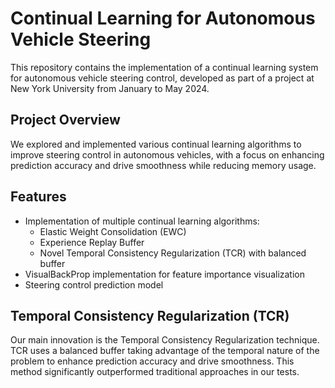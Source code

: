 # Continual Learning for Autonomous Vehicle Steering

This repository contains the implementation of a continual learning system for autonomous vehicle steering control, developed as part of a project at New York University from January to May 2024.

## Project Overview

We explored and implemented various continual learning algorithms to improve steering control in autonomous vehicles, with a focus on enhancing prediction accuracy and drive smoothness while reducing memory usage.

## Features

- Implementation of multiple continual learning algorithms:
  - Elastic Weight Consolidation (EWC)
  - Experience Replay Buffer
  - Novel Temporal Consistency Regularization (TCR) with balanced buffer
- VisualBackProp implementation for feature importance visualization
- Steering control prediction model

## Temporal Consistency Regularization (TCR)

Our main innovation is the Temporal Consistency Regularization technique. TCR uses a balanced buffer taking advantage of the temporal nature of the problem to enhance prediction accuracy and drive smoothness. This method significantly outperformed traditional approaches in our tests.
